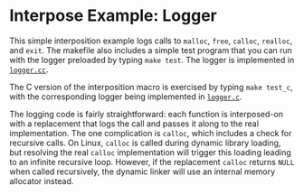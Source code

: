 # Interpose Example: Logger
This simple interposition example logs calls to `malloc`, `free`, `calloc`, `realloc`, and `exit`. The makefile also includes a simple test program that you can run with the logger preloaded by typing `make test`. The logger is implemented in [`logger.cc`](logger.cc).

The C version of the interposition macro is exercised by typing `make test_c`, with the corresponding logger being implemented in [`logger.c`](logger.c).

The logging code is fairly straightforward: each function is interposed-on with a replacement that logs the call and passes it along to the real implementation. The one complication is `calloc`, which includes a check for recursive calls. On Linux, `calloc` is called during dynamic library loading, but resolving the real `calloc` implementation will trigger this loading leading to an infinite recursive loop. However, if the replacement `calloc` returns `NULL` when called recursively, the dynamic linker will use an internal memory allocator instead.

